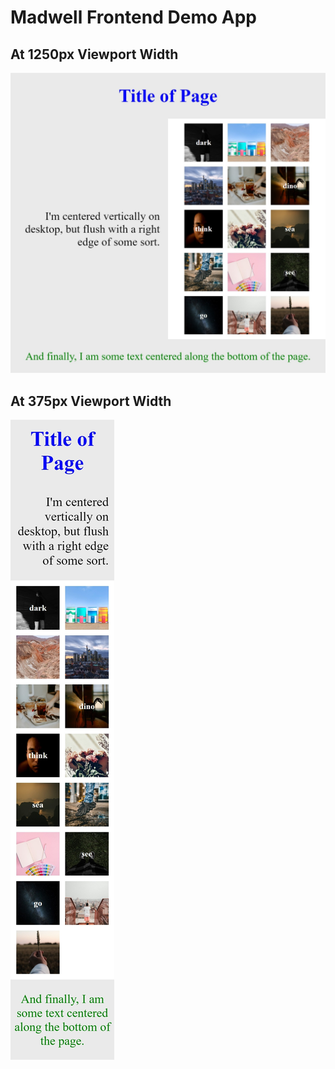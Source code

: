 # Madwell Frontend Demo App

## At 1250px Viewport Width

![@1250px](./public/images/madwell_1250.jpeg)

## At 375px Viewport Width

![@375px](./public/images/madwell_375.jpeg)

